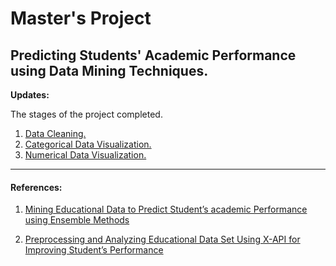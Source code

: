 # Master's Project

## Predicting Students' Academic Performance using Data Mining Techniques.

**Updates:**

The stages of the project completed.

1. [Data Cleaning.](01_data_cleaning.ipynb)
2. [Categorical Data Visualization.](02_categorical_data_visualization.ipynb)
3. [Numerical Data Visualization.](03_numerical_data_visualization.ipynb)

---

#### References:

1. [Mining Educational Data to Predict Student’s academic Performance using Ensemble Methods](https://github.com/AamirKhaan/Student-Academic-Performance/blob/main/reference_papers/Mining%20Educational%20Data%20to%20Predict%20Student%E2%80%99s%20academic%20Performance%20using%20Ensemble%20Methods.pdf)

2. [Preprocessing and Analyzing Educational Data Set Using X-API for Improving Student’s Performance](https://github.com/AamirKhaan/Student-Academic-Performance/blob/main/reference_papers/Preprocessing%20and%20Analyzing%20Educational%20Data%20Set%20Using%20X-API%20for%20Improving%20Student%E2%80%99s%20Performance.pdf)
